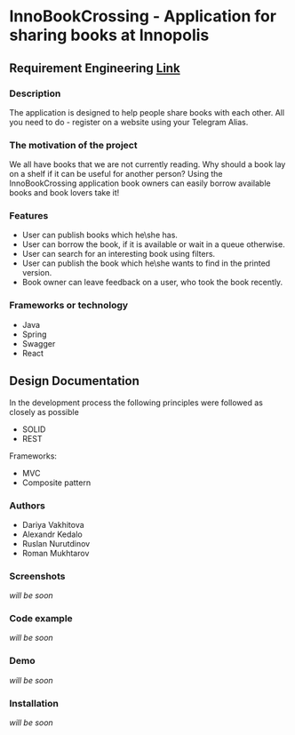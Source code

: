 # InnoBookCrossing - Application for sharing books at Innopolis

## Requirement Engineering [Link](https://github.com/yadariya/InnoBookCrossing/blob/master/Requirement%20Engineering.pdf)

### Description

The application is designed to help people share books with each other. All you need to do - register on a website using your Telegram Alias. 

### The motivation of the project 

We all have books that we are not currently reading. Why should a book lay on a shelf if it can be useful for another person? Using the InnoBookCrossing application book owners can easily borrow available books and book lovers take it! 

### Features

* User can publish books which he\she has.
* User can borrow the book, if it is available or wait in a queue otherwise.
* User can search for an interesting book using filters.
* User can publish the book which he\she wants to find in the printed version.
* Book owner can leave feedback on a user, who took the book recently.

### Frameworks or technology

* Java
* Spring
* Swagger
* React

## Design Documentation

In the development process the following principles were followed as closely as possible
* SOLID
* REST

Frameworks:

* MVC
* Composite pattern 

### Authors
 
 * Dariya Vakhitova
 * Alexandr Kedalo
 * Ruslan Nurutdinov
 * Roman Mukhtarov

### Screenshots

*will be soon*

### Code example

*will be soon*

### Demo

*will be soon*

### Installation

*will be soon*
